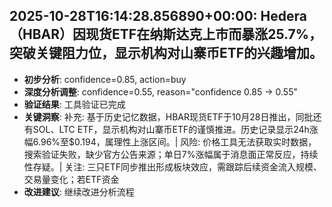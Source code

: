 
## 2025-10-28T16:14:28.856890+00:00: Hedera（HBAR）因现货ETF在纳斯达克上市而暴涨25.7%，突破关键阻力位，显示机构对山寨币ETF的兴趣增加。
- **初步分析**: confidence=0.85, action=buy
- **深度分析调整**: confidence=0.55, reason="confidence 0.85 → 0.55"
- **验证结果**: 工具验证已完成
- **关键洞察**: 补充: 基于历史记忆数据，HBAR现货ETF于10月28日推出，同批还有SOL、LTC ETF，显示机构对山寨币ETF的谨慎推进。历史记录显示24h涨幅6.96%至$0.194，属理性上涨区间。| 风险: 价格工具无法获取实时数据，搜索验证失败，缺少官方公告来源；单日7%涨幅属于消息面正常反应，持续性存疑。| 关注: 三只ETF同步推出形成板块效应，需跟踪后续资金流入规模、交易量变化；若ETF资金
- **改进建议**: 继续改进分析流程

